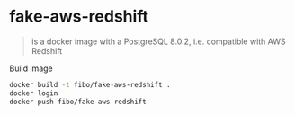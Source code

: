 # fake-aws-redshift

> is a docker image with a PostgreSQL 8.0.2, i.e. compatible with AWS Redshift

Build image

```bash
docker build -t fibo/fake-aws-redshift .
docker login
docker push fibo/fake-aws-redshift
```
